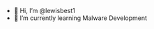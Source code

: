 - 👋 Hi, I’m @lewisbest1
- 👀 I’m currently learning Malware Development

<!---
lewisbest1/lewisbest1 is a ✨ special ✨ repository because its `README.md` (this file) appears on your GitHub profile.
You can click the Preview link to take a look at your changes.
--->
